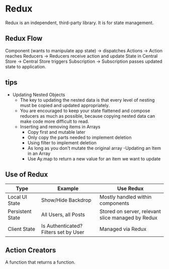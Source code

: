# Redux
Redux is an independent, third-party library. It is for state management.

## Redux Flow
Component (wants to manipulate app state) -> dispatches Actions -> Action reaches Reducers -> Reducers receive action and update State in Central Store -> Central Store triggers Subscription -> Subscription passes updated state to application.

## tips
- Updating Nested Objects
    - The key to updating the nested data is that every level of nesting must be copied and updated appropriately. 
    - You are encouraged to keep your state flattened and compose reducers as much as possible, because copying nested data can make code more difficult to read.
    - Inserting and removing items in Arrays
        - Copy first and mutable later
        - Only copy the parts needed to implement deletion
        - Using filter to implement deletion
        - As long as you don't mutate the original array
    -Updating an Item in an Array
        - Use Ay.map to return a new value for an item we want to update
        
## Use of Redux
| Type | Example | Use Redux |
|------|---------|-----------|
|Local UI State|Show/Hide Backdrop|Mostly handled within components|
|Persistent State|All Users, all Posts|Stored on server, relevant slice managed by Redux|
|Client State|Is Authenticated? Filters set by User|Managed via Redux|

## Action Creators
A function that returns a function.